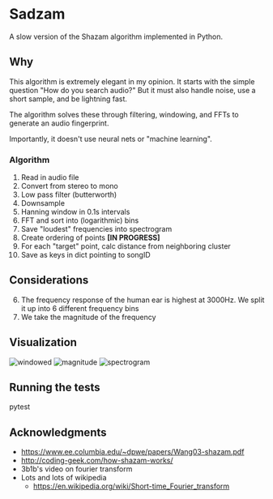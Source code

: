# Sadzam

A slow version of the Shazam algorithm implemented in Python.

## Why

This algorithm is extremely elegant in my opinion. 
It starts with the simple question "How do you search audio?"
But it must also handle noise, use a short sample, and be lightning fast.

The algorithm solves these through filtering, windowing, and FFTs to generate an audio fingerprint.

Importantly, it doesn't use neural nets or "machine learning".

### Algorithm

1. Read in audio file
2. Convert from stereo to mono
3. Low pass filter (butterworth)
4. Downsample
5. Hanning window in 0.1s intervals 
6. FFT and sort into (logarithmic) bins 
7. Save "loudest" frequencies into spectrogram
8. Create ordering of points **[IN PROGRESS]**
9. For each "target" point, calc distance from neighboring cluster
10. Save as keys in dict pointing to songID

## Considerations

6. The frequency response of the human ear is highest at 3000Hz.
We split it up into 6 different frequency bins
7. We take the magnitude of the frequency

## Visualization

![windowed](./XC/windowed.gif)
![magnitude](./XC/magnitude.gif)
![spectrogram](./XC/Alpha2.gif)

## Running the tests

pytest

## Acknowledgments

* https://www.ee.columbia.edu/~dpwe/papers/Wang03-shazam.pdf
* http://coding-geek.com/how-shazam-works/
* 3b1b's video on fourier transform
* Lots and lots of wikipedia
  * https://en.wikipedia.org/wiki/Short-time_Fourier_transform
